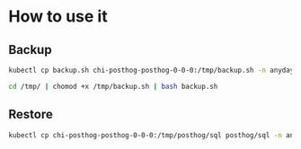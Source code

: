 # How to use it

## Backup

```BASH
kubectl cp backup.sh chi-posthog-posthog-0-0-0:/tmp/backup.sh -n anyday-posthog
```

```BASH
cd /tmp/ | chomod +x /tmp/backup.sh | bash backup.sh
```

## Restore

```BASH
kubectl cp chi-posthog-posthog-0-0-0:/tmp/posthog/sql posthog/sql -n anyday-posthog
```
